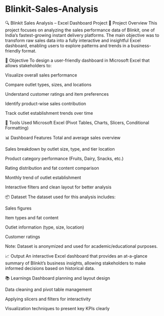 # Blinkit-Sales-Analysis

🔍 Blinkit Sales Analysis – Excel Dashboard Project
📁 Project Overview
This project focuses on analyzing the sales performance data of Blinkit, one of India’s fastest-growing instant delivery platforms. The main objective was to transform raw sales data into a fully interactive and insightful Excel dashboard, enabling users to explore patterns and trends in a business-friendly format.

🎯 Objective
To design a user-friendly dashboard in Microsoft Excel that allows stakeholders to:

Visualize overall sales performance

Compare outlet types, sizes, and locations

Understand customer ratings and item preferences

Identify product-wise sales contribution

Track outlet establishment trends over time

📌 Tools Used
Microsoft Excel (Pivot Tables, Charts, Slicers, Conditional Formatting)

📊 Dashboard Features
Total and average sales overview

Sales breakdown by outlet size, type, and tier location

Product category performance (Fruits, Dairy, Snacks, etc.)

Rating distribution and fat content comparison

Monthly trend of outlet establishment

Interactive filters and clean layout for better analysis

📦 Dataset
The dataset used for this analysis includes:

Sales figures

Item types and fat content

Outlet information (type, size, location)

Customer ratings

Note: Dataset is anonymized and used for academic/educational purposes.

📈 Output
An interactive Excel dashboard that provides an at-a-glance summary of Blinkit’s business insights, allowing stakeholders to make informed decisions based on historical data.

📚 Learnings
Dashboard planning and layout design

Data cleaning and pivot table management

Applying slicers and filters for interactivity

Visualization techniques to present key KPIs clearly
